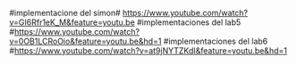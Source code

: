 #implementacione del simon# https://www.youtube.com/watch?v=GI6Rfr1eK_M&feature=youtu.be
#implementaciones del lab5 #https://www.youtube.com/watch?v=0OB1LCRoOio&feature=youtu.be&hd=1
#implementaciones del lab6 #https://www.youtube.com/watch?v=at9jNYTZKdI&feature=youtu.be&hd=1

